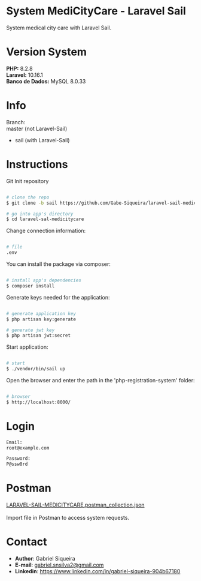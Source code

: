 # System MediCityCare - Laravel Sail

System medical city care with Laravel Sail.

# Version System

**PHP:** 8.2.8 <br/>
**Laravel:** 10.16.1 <br/>
**Banco de Dados:** MySQL 8.0.33 <br/>

# Info

Branch: <br/>
  master  (not Laravel-Sail)
* sail    (with Laravel-Sail)

# Instructions

Git Init repository

```bash

# clone the repo
$ git clone -b sail https://github.com/Gabe-Siqueira/laravel-sail-medicitycare.git

# go into app's directory
$ cd laravel-sal-medicitycare

```

Change connection information:

```bash

# file
.env

```

You can install the package via composer:

```bash

# install app's dependencies
$ composer install

```

Generate keys needed for the application:

```bash

# generate application key
$ php artisan key:generate

# generate jwt key
$ php artisan jwt:secret

```

Start application:

```bash

# start
$ ./vendor/bin/sail up

```

Open the browser and enter the path in the 'php-registration-system' folder:

```bash

# browser
$ http://localhost:8000/

```

# Login

```bash
Email:
root@example.com

```

```bash
Password:
P@ssw0rd

```

# Postman

[LARAVEL-SAIL-MEDICITYCARE.postman_collection.json](LARAVEL-SAIL-MEDICITYCARE.postman_collection.json)
<br/><br/>
Import file in Postman to access system requests.

# Contact
- **Author**: Gabriel Siqueira
- **E-mail**: gabriel.snsilva2@gmail.com
- **Linkedin**: https://www.linkedin.com/in/gabriel-siqueira-904b67180
